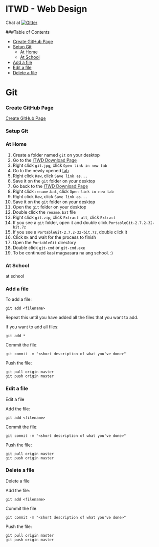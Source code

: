 # ITWD - Web Design

Chat at   [![Gitter](https://badges.gitter.im/edos4/itwd.svg)](https://gitter.im/edos4/itwd?utm_source=badge&utm_medium=badge&utm_campaign=pr-badge&utm_content=badge)

###Table of Contents
  * [Create GitHub Page](#create-github-page)
  * [Setup Git](#setup-git)
    * [At Home](#at-home)
    * [At School](#at-school)
  * [Add a file](#add-a-file)
  * [Edit a file](#edit-a-file)
  * [Delete a file](#delete-a-file)

# Git

### Create GitHub Page
[Create GitHub Page](https://pages.github.com/)

### Setup Git

### At Home
1. Create a folder named `git` on your desktop
2. Go to the [ITWD Download Page](https://github.com/edos4/itwd/tree/master/Downloads)
2. Right click `git.jpg`, click `Open link in new tab`
3. Go to the newly opened [tab](https://github.com/edos4/itwd/blob/master/Downloads/git.jpg)
4. Right click `Raw`, click `Save link as...`
5. Save it on the `git` folder on your desktop
6. Go back to the [ITWD Download Page](https://github.com/edos4/itwd/tree/master/Downloads)
7. Right click `rename.bat`, click `Open link in new tab`
8. Right click `Raw`, click `Save link as...`
9. Save it on the `git` folder on your desktop
10. Open the `git` folder on your desktop
11. Double click the `rename.bat` file
12. Right click `git.zip`, click `Extract all`, click `Extract`
13. If you see a `git` folder, open it and double click `PortableGit-2.7.2-32-bit.7z`
14. If you see a `PortableGit-2.7.2-32-bit.7z`, double click it
15. Click `Ok` and wait for the process to finish
16. Open the `PortableGit` directory
17. Double click `git-cmd` or `git-cmd.exe`
18. To be continued kasi magsasara na ang school. :)
 
### At School
at school


### Add a file

To add a file: 
```
git add <filename>
```

Repeat this until you have added all the files that you want to add. 

If you want to add all files: 
```
git add *
```

Commit the file:
```
git commit -m "<short description of what you've done>"
```

Push the file:
```
git pull origin master
git push origin master
```

### Edit a file

Edit a file

Add the file:
```
git add <filename>
```

Commit the file:
```
git commit -m "<short description of what you've done>"
```

Push the file:
```
git pull origin master
git push origin master
```

### Delete a file

Delete a file

Add the file:
```
git add <filename>
```

Commit the file:
```
git commit -m "<short description of what you've done>"
```

Push the file:
```
git pull origin master
git push origin master
```
